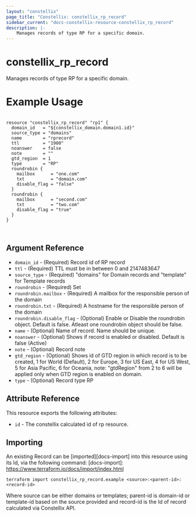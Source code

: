 ```yaml
---
layout: "constellix"
page_title: "Constellix: constellix_rp_record"
sidebar_current: "docs-constellix-resource-constellix_rp_record"
description: |-
    Manages records of type RP for a specific domain.
---
```

# constellix_rp_record #
Manages records of type RP for a specific domain.

# Example Usage #
```hcl

resource "constellix_rp_record" "rp1" {
  domain_id   = "${constellix_domain.domain1.id}"
  source_type = "domains"
  name        = "rprecord"
  ttl         = "1900"
  noanswer    = false
  note        = ""
  gtd_region  = 1
  type        = "RP"
  roundrobin {
    mailbox      = "one.com"
    txt          = "domain.com"
    disable_flag = "false"
  }
  roundrobin {
    mailbox      = "second.com"
    txt          = "two.com"
    disable_flag = "true"
  }
}



```

## Argument Reference ##
* `domain_id` - (Required) Record id of RP record
* `ttl` - (Required) TTL must be in between 0 and 2147483647
* `source_type` - (Required) "domains" for Domain records and "template" for Template records
* `roundrobin` - (Required) Set
* `roundrobin.mailbox` - (Required) A mailbox for the responsible person of the domain
* `roundrobin.txt` - (Required) A hostname for the responsible person of the domain
* `roundrobin.disable_flag` - (Optional) Enable or Disable the roundrobin object. Default is false. Atleast one roundrobin object should be false.
* `name` - (Optional) Name of record. Name should be unique.
* `noanswer` - (Optional) Shows if record is enabled or disabled. Default is false (Active)
* `note` - (Optional) Record note
* `gtd_region` - (Optional) Shows id of GTD region in which record is to be created, 1 for World (Default), 2 for Europe, 3 for US East, 4 for US West, 5 for Asia Pacific, 6 for Oceania, note: "gtdRegion" from 2 to 6 will be applied only when GTD region is enabled on domain.
* `type` - (Optional) Record type RP

## Attribute Reference ##
This resource exports the following attributes:
* `id` - The constellix calculated id of rp resource.

## Importing ##

An existing Record can be [imported][docs-import] into this resource using its Id, via the following command:
[docs-import]: https://www.terraform.io/docs/import/index.html


```
terraform import constellix_rp_record.example <source>:<parent-id>:<record-id>
```

Where source can be either domains or templates; parent-id is domain-id or template-id based on the source provided and record-id is the Id of record calculated via Constellix API.